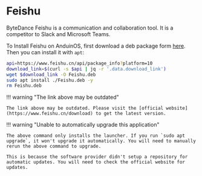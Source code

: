 # Feishu

ByteDance Feishu is a communication and collaboration tool. It is a competitor to Slack and Microsoft Teams.

To Install Feishu on AnduinOS, first download a deb package form [here](https://www.feishu.cn/download). Then you can install it with `apt`:

```bash
api=https://www.feishu.cn/api/package_info?platform=10
download_link=$(curl -s $api | jq -r '.data.download_link')
wget $download_link -O Feishu.deb
sudo apt install ./Feishu.deb -y
rm Feishu.deb
```

!!! warning "The link above may be outdated"

    The link above may be outdated. Please visit the [official website](https://www.feishu.cn/download) to get the latest version.

!!! warning "Unable to automatically upgrade this application"

    The above command only installs the launcher. If you run `sudo apt upgrade`, it won't upgrade it automatically. You will need to manually rerun the above command to upgrade.

    This is because the software provider didn't setup a repository for automatic updates. You will need to check the official website for updates.
